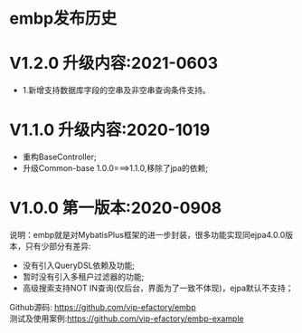 # embp发布历史

# V1.2.0 升级内容:2021-0603
- 1.新增支持数据库字段的空串及非空串查询条件支持。

# V1.1.0 升级内容:2020-1019
- 重构BaseController;
- 升级Common-base 1.0.0===>1.1.0,移除了jpa的依赖;

# V1.0.0 第一版本:2020-0908
说明：embp就是对MybatisPlus框架的进一步封装，很多功能实现同ejpa4.0.0版本，只有少部分有差异:
- 没有引入QueryDSL依赖及功能;
- 暂时没有引入多租户过滤器的功能;
- 高级搜索支持NOT IN查询(仅后台，界面为了一致不体现)，ejpa默认不支持；

Github源码: https://github.com/vip-efactory/embp  
测试及使用案例:https://github.com/vip-efactory/embp-example
